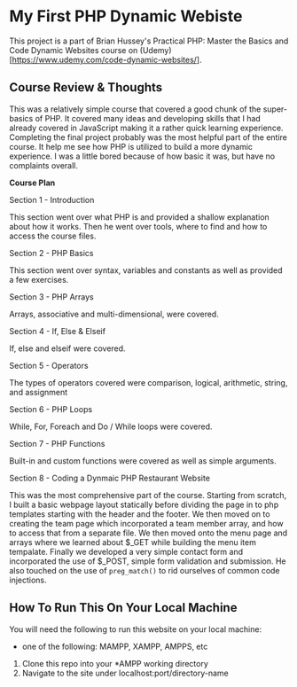 # My First PHP Dynamic Webiste

This project is a part of Brian Hussey's Practical PHP: Master the Basics and Code Dynamic Websites course on (Udemy)[https://www.udemy.com/code-dynamic-websites/]. 

## Course Review & Thoughts

This was a relatively simple course that covered a good chunk of the super-basics of PHP. It covered many ideas and developing skills that I had already covered in JavaScript making it a rather quick learning experience. Completing the final project probably was the most helpful part of the entire course. It help me see how PHP is utilized to build a more dynamic experience. I was a little bored because of how basic it was, but have no complaints overall.

**Course Plan**

Section 1 - Introduction

This section went over what PHP is and provided a shallow explanation about how it works. Then he went over tools, where to find and how to access the course files.

Section 2 - PHP Basics

This section went over syntax, variables and constants as well as provided a few exercises.

Section 3 - PHP Arrays

Arrays, associative and multi-dimensional, were covered.

Section 4 - If, Else & Elseif

If, else and elseif were covered.

Section 5 - Operators

The types of operators covered were comparison, logical, arithmetic, string, and assignment

Section 6 - PHP Loops

While, For, Foreach and Do / While loops were covered.

Section 7 - PHP Functions

Built-in and custom functions were covered as well as simple arguments.

Section 8 - Coding a Dynmaic PHP Restaurant Website

This was the most comprehensive part of the course. Starting from scratch, I built a basic webpage layout statically before dividing the page in to php templates starting with the header and the footer. We then moved on to creating the team page which incorporated a team member array, and how to access that from a separate file. We then moved onto the menu page and arrays where we learned about $_GET while building the menu item tempalate. Finally we developed a very simple contact form and incorporated the use of $_POST, simple form validation and submission. He also touched on the use of `preg_match()` to rid ourselves of common code injections.

## How To Run This On Your Local Machine

You will need the following to run this website on your local machine:
- one of the following: MAMPP, XAMPP, AMPPS, etc

1. Clone this repo into your *AMPP working directory
2. Navigate to the site under localhost:port/directory-name


